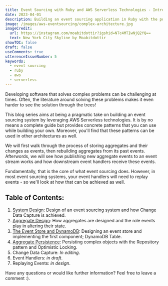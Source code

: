 ```yaml
---
title: Event Sourcing with Ruby and AWS Serverless Technologies - Introduction
date: 2023-04-01
description: Building an event sourcing application in Ruby with the power of AWS Serverless technologies
image: /images/aws-eventsourcing/complex-architecture.jpg
imageCredit:
  url: https://instagram.com/moabitdottir?igshid=NTc4MTIwNjQ2YQ==
  text: New York City Skyline by Moabitdottir
showTOC: false
draft: false
useComments: true
utterenceIssueNumber: 5
keywords:
  - event sourcing
  - ruby
  - aws
  - serverless
---
```


Developing software that solves complex problems can be challenging at times. Often, the literature around solving these problems makes it even harder to see the solution through the trees!

This blog series aims at being a pragmatic take on building an event sourcing system by leveraging AWS Serverless technologies. It is by no means a complete guide but provides concrete patterns that you can use while building your own. Moreover, you'll find that these patterns can be used in other architectures as well.

We will first walk through the process of storing aggregates and their changes as events, then rebuilding aggregates from its past events. Afterwords, we will see how publishing new aggregate events to an event stream works and how downstream event handlers receive these events.

Fundamentally, that is the core of what event sourcing does. However, in most event sourcing systems, your event handlers will need to replay events - so we'll look at how that can be achieved as well.


## Table of Contents:
1. [System Design](/posts/event-sourcing-using-ruby-and-aws-serverless-technologies/system-design): Design of an event sourcing system and how Change Data Capture is achieved.
2. [Aggregate Design](/posts/event-sourcing-using-ruby-and-aws-serverless-technologies/aggregate-design): How aggregates are designed and the role events play in altering their state.
3. [The Event Store and DynamoDB](/posts/event-sourcing-using-ruby-and-aws-serverless-technologies/event-store-dynamodb-tables): Designing an event store and implementing the first component; DynamoDB Table.
4. [Aggregate Persistence](/posts/event-sourcing-using-ruby-and-aws-serverless-technologies/aggregate-persistence): Persisting complex objects with the Repository pattern and Optimistic Locking.
5. Change Data Capture: _In editing_.
6. Event Handlers: _in draft_.
7. Replaying Events: _in design_.

Have any questions or would like further information? Feel free to leave a comment :).
